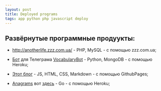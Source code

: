 ```yaml
---
layout: post
title: Deployed programs
tags: app python php javascript deploy
---
```

## Развёрнутые программные продуукты:

- http://anotherlife.zzz.com.ua/ - PHP, MySQL - с помощью zzz.com.ua;

- [Бот](https://t.me/d_vocabulary_bot) для Телеграма [VocabularyBot](https://github.com/venkaDaria/vocabulary_bot) - Python, MongoDB - с помощью Heroku;

- [Этот блог](https://github.com/venkaDaria/venkadaria.github.io) - JS, HTML, CSS, Markdown - с помощью GithubPages;

- [Anagrams](https://github.com/venkaDaria/anagrams) вот [здесь](https://young-plateau-87402.herokuapp.com) - Go - с помощью Heroku;
